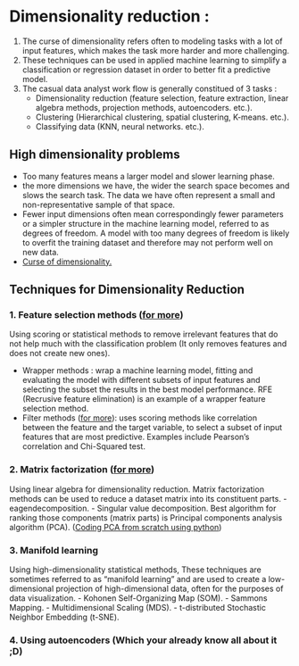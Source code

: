 # Dimensionality reduction :
1. The curse of dimensionality refers often to modeling tasks with a lot of input features, which makes the task more harder and more challenging.
2. These techniques can be used in applied machine learning to simplify a classification or regression dataset in order to better fit a predictive model.
3. The casual data analyst work flow is generally constitued of 3 tasks :  
    - Dimensionality reduction (feature selection, feature extraction, linear algebra methods, projection methods, autoencoders. etc.).
    - Clustering (Hierarchical clustering, spatial clustering, K-means. etc.).
    - Classifying data (KNN, neural networks. etc.).

## High dimensionality problems
- Too many features means a larger model and slower learning phase.
- the more dimensions we have, the wider the search space becomes and slows the search task. The data we have often represent a small and non-representative sample of that space.
- Fewer input dimensions often mean correspondingly fewer parameters or a simpler structure in the machine learning model, referred to as degrees of freedom. A model with too many degrees of freedom is likely to overfit the training dataset and therefore may not perform well on new data. 
- [Curse of dimensionality.](https://en.wikipedia.org/wiki/Curse_of_dimensionality)

## Techniques for Dimensionality Reduction
### 1. Feature selection methods ([for more](https://machinelearningmastery.com/an-introduction-to-feature-selection/)) 
Using scoring or statistical methods to remove irrelevant features that do not help much with the classification problem (It only removes features and does not create new ones).
- Wrapper methods : wrap a machine learning model, fitting and evaluating the model with different subsets of input features and selecting the subset the results in the best model performance. RFE (Recrusive feature elimination) is an example of a wrapper feature selection method.
- Filter methods ([for more](https://machinelearningmastery.com/feature-selection-with-real-and-categorical-data/)): uses scoring methods like correlation between the feature and the target variable, to select a subset of input features that are most predictive. Examples include Pearson’s correlation and Chi-Squared test.
### 2. Matrix factorization ([for more](https://machinelearningmastery.com/introduction-to-matrix-decompositions-for-machine-learning/))
Using linear algebra for dimensionality reduction. Matrix factorization methods can be used to reduce a dataset matrix into its constituent parts.
    - eagendecomposition.
    - Singular value decomposition.
Best algorithm for ranking those components (matrix parts) is Principal components analysis algorithm (PCA). ([Coding PCA from scratch using python](https://machinelearningmastery.com/calculate-principal-component-analysis-scratch-python/))
### 3. Manifold learning
Using high-dimensionality statistical methods, These techniques are sometimes referred to as “manifold learning” and are used to create a low-dimensional projection of high-dimensional data, often for the purposes of data visualization.
    - Kohonen Self-Organizing Map (SOM).
    - Sammons Mapping.
    - Multidimensional Scaling (MDS).
    - t-distributed Stochastic Neighbor Embedding (t-SNE).
  
### 4. Using autoencoders (Which your already know all about it ;D)

